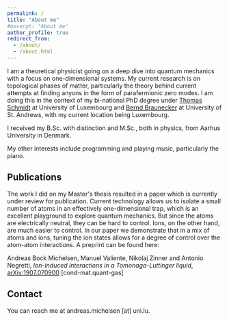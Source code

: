 ```yaml
---
permalink: /
title: "About me"
#excerpt: "About me"
author_profile: true
redirect_from:
  - /about/
  - /about.html
---
```


I am a theoretical physicist going on a deep dive into quantum mechanics with a focus on one-dimensional systems. My current research is on topological phases of matter, particularly the theory behind current attempts at finding anyons in the form of parafermionic zero modes. I am doing this in the context of my bi-national PhD degree under [Thomas Schmidt][1] at University of Luxembourg and [Bernd Braunecker][2] at University of St. Andrews, with my current location being Luxembourg.

I received my B.Sc. with distinction and M.Sc., both in physics, from Aarhus University in Denmark.

My other interests include programming and playing music, particularly the piano.

## Publications
The work I did on my Master's thesis resulted in a paper which is currently under review for publication. Current technology allows us to isolate a small number of atoms in an effectively one-dimensional trap, which is an excellent playground to explore quantum mechanics. But since the atoms are electrically neutral, they can be hard to control. Ions, on the other hand, are much easier to control. In our paper we demonstrate that in a mix of atoms and ions, tuning the ion states allows for a degree of control over the atom-atom interactions. A preprint can be found here:

Andreas Bock Michelsen, Manuel Valiente, Nikolaj Zinner and Antonio Negretti, _Ion-induced interactions in a Tomonaga-Luttinger liquid_, [arXiv:1907.070900](https://arxiv.org/abs/1907.07090) [cond-mat.quant-gas]

## Contact
You can reach me at andreas.michelsen [at] uni.lu.

[1]:https://www.tlschmidt.com/index.php
[2]:https://www.st-andrews.ac.uk/~bhb/
